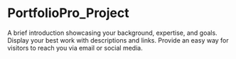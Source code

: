 # PortfolioPro_Project
A brief introduction showcasing your background, expertise, and goals.
Display your best work with descriptions and links.
Provide an easy way for visitors to reach you via email or social media.
